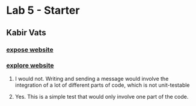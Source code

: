 # Lab 5 - Starter
## Kabir Vats
### [expose website](https://kabir-vats.github.io/Lab5_Starter/expose.html)
### [explore website](https://kabir-vats.github.io/Lab5_Starter/explore.html)

1) I would not. Writing and sending a message would involve the integration of a lot of different parts of code, which is not unit-testable

2) Yes. This is a simple test that would only involve one part of the code.


